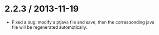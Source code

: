 <!---
This is an example of change log, please follow the format specified below.
(When the real change log is added, please delete this comment.)

1.1.0 / 2013-05-15
===

- bug xxx fixed
- xxx feature added

1.0.0 / 2013-01-01
===

- first release

-->
2.2.3 / 2013-11-19
===

- Fixed a bug: modify a ptjava file and save, then the corresponding java file will be regenerated automotically.
